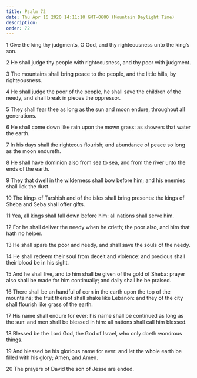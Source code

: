 ```yaml
---
title: Psalm 72
date: Thu Apr 16 2020 14:11:10 GMT-0600 (Mountain Daylight Time)
description: 
order: 72
---
```


<p>
  1 Give the king thy judgments, O God, and thy righteousness unto the
  king&#x2019;s son.
</p>
<p>
  2 He shall judge thy people with righteousness, and thy poor with judgment.
</p>
<p>
  3 The mountains shall bring peace to the people, and the little hills, by
  righteousness.
</p>
<p>
  4 He shall judge the poor of the people, he shall save the children of the
  needy, and shall break in pieces the oppressor.
</p>
<p>
  5 They shall fear thee as long as the sun and moon endure, throughout all
  generations.
</p>
<p>
  6 He shall come down like rain upon the mown grass: as showers that water the
  earth.
</p>
<p>
  7 In his days shall the righteous flourish; and abundance of peace so long as
  the moon endureth.
</p>
<p>
  8 He shall have dominion also from sea to sea, and from the river unto the
  ends of the earth.
</p>
<p>
  9 They that dwell in the wilderness shall bow before him; and his enemies
  shall lick the dust.
</p>
<p>
  10 The kings of Tarshish and of the isles shall bring presents: the kings of
  Sheba and Seba shall offer gifts.
</p>
<p>
  11 Yea, all kings shall fall down before him: all nations shall serve him.
</p>
<p>
  12 For he shall deliver the needy when he crieth; the poor also, and him that
  hath no helper.
</p>
<p>
  13 He shall spare the poor and needy, and shall save the souls of the needy.
</p>
<p>
  14 He shall redeem their soul from deceit and violence: and precious shall
  their blood be in his sight.
</p>
<p>
  15 And he shall live, and to him shall be given of the gold of Sheba: prayer
  also shall be made for him continually; and daily shall he be praised.
</p>
<p>
  16 There shall be an handful of corn in the earth upon the top of the
  mountains; the fruit thereof shall shake like Lebanon: and they of the city
  shall flourish like grass of the earth.
</p>
<p>
  17 His name shall endure for ever: his name shall be continued as long as the
  sun: and men shall be blessed in him: all nations shall call him blessed.
</p>
<p>
  18 Blessed be the Lord God, the God of Israel, who only doeth wondrous things.
</p>
<p>
  19 And blessed be his glorious name for ever: and let the whole earth be
  filled with his glory; Amen, and Amen.
</p>
<p>20 The prayers of David the son of Jesse are ended.</p>

